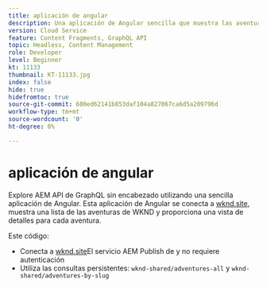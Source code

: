 ```yaml
---
title: aplicación de angular
description: Una aplicación de Angular sencilla que muestra las aventuras de WKND modeladas con fragmentos de contenido.
version: Cloud Service
feature: Content Fragments, GraphQL API
topic: Headless, Content Management
role: Developer
level: Beginner
kt: 11133
thumbnail: KT-11133.jpg
index: false
hide: true
hidefromtoc: true
source-git-commit: 680ed62141b853daf104a827067ca6d5a209796d
workflow-type: tm+mt
source-wordcount: '0'
ht-degree: 0%

---
```



# aplicación de angular

Explore AEM API de GraphQL sin encabezado utilizando una sencilla aplicación de Angular. Esta aplicación de Angular se conecta a [wknd.site](https://wknd.site), muestra una lista de las aventuras de WKND y proporciona una vista de detalles para cada aventura.

Este código:

+ Conecta a [wknd.site](https://wknd.site)El servicio AEM Publish de y no requiere autenticación
+ Utiliza las consultas persistentes: `wknd-shared/adventures-all` y `wknd-shared/adventures-by-slug`

